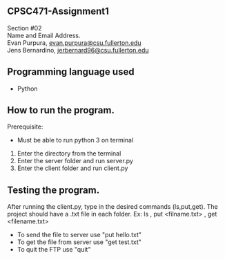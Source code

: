 ## CPSC471-Assignment1

Section #02 <br />
Name and Email Address. <br />
Evan Purpura, evan.purpura@csu.fullerton.edu <br />
Jens Bernardino, jerbernard96@csu.fullerton.edu <br />

## Programming language used 
* Python

## How to run the program.
Prerequisite:
* Must be able to run python 3 on terminal

1) Enter the directory from the terminal
2) Enter the server folder and run server.py
3) Enter the client folder and run client.py

## Testing the program.

After running the client.py, type in the desired commands (ls,put,get). The project should have a .txt file in each folder.
      Ex: ls , put <filname.txt> , get <filename.txt>
* To send the file to server use "put hello.txt"
* To get the file from server use "get test.txt"
* To quit the FTP use "quit"
